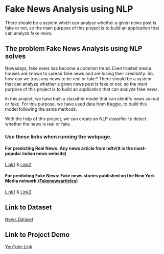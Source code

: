 # Fake News Analysis using NLP
There should be a system which can analyse whether a given news post is fake or not, so the main purpose of this project is to build an application that can analyze fake news.

## The problem Fake News Analysis using NLP solves
Nowadays, fake news has become a common trend. Even trusted media houses are known to spread fake news and are losing their credibility. So, how can we trust any news to be real or fake? There should be a system that can analyze whether a given news post is fake or not, so the main purpose of this project is to build an application that can analyze fake news.

In this project, we have built a classifier model that can identify news as real or fake. For this purpose, we have used data from Kaggle, to build this model following the same methods.

With the help of this project, we can create an NLP classifier to detect whether the news is real or fake.

### Use these links when running the webpage.
#### For predicting Real News: Any news article from ndtv(It is the most-popular Indian news website)
[Link1](https://www.ndtv.com/world-news/fresh-fighting-in-afghan-holdout-as-taliban-finalise-government-2529680#pfrom=home-ndtv_topstories) &
[Link2](https://sports.ndtv.com/england-vs-india-2021/eng-vs-ind-4th-test-rohit-sharma-registers-his-maiden-overseas-test-century-increases-indias-lead-on-day-3-2530037#pfrom=home-ndtv_topstories)
#### For predicting Fake News: Fake news stories published on the New York Media network.([Fakenewsarticles](https://nymag.com/tags/fake-news/))
[Link1](https://www.vulture.com/2020/10/tatiana-maslany-says-she-is-not-playing-she-hulk.html) &
[Link2](https://nymag.com/intelligencer/2020/09/trump-biden-debate-earpiece-drugs-satire.html)

## Link to Dataset
[News Dataset](https://drive.google.com/file/d/1mqEpnZho-oUhSsgBnE0fwPsaogkNzKqd/view?usp=sharing)

## Link to Project Demo
[YouTube Link](https://youtu.be/RrXR48BAbC0)
